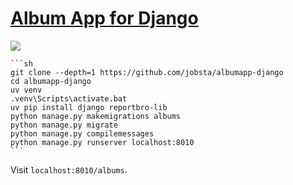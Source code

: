 # [Album App for Django](https://github.com/jobsta/albumapp-django)

![](https://img.shields.io/github/license/jobsta/albumapp-django?style=flat-square)

````{tab} From source
```sh
git clone --depth=1 https://github.com/jobsta/albumapp-django
cd albumapp-django
uv venv
.venv\Scripts\activate.bat
uv pip install django reportbro-lib
python manage.py makemigrations albums
python manage.py migrate
python manage.py compilemessages
python manage.py runserver localhost:8010
```
````

Visit `localhost:8010/albums`.